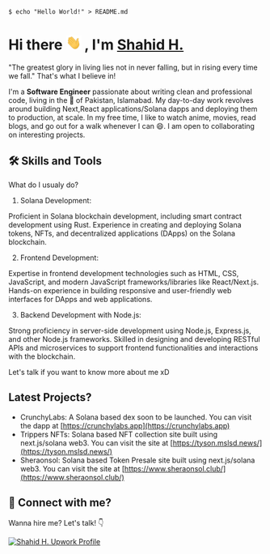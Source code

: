 ```shell
$ echo "Hello World!" > README.md
```

# Hi there <img src="https://raw.githubusercontent.com/Dev5G/Dev5G/master/assets/Hi.gif" alt="Hello Gif" width="30px"> , I'm [Shahid H.](https://upwork.com/freelancers/~019be11d7cec714036)

"The greatest glory in living lies not in never falling, but in rising every time we fall." That's what I believe in!

I'm a **Software Engineer** passionate about writing clean and professional code, living in the 💖 of Pakistan, Islamabad. My day-to-day work revolves around building Next,React applications/Solana dapps and deploying them to production, at scale. In my free time, I like to watch anime, movies, read blogs, and go out for a walk whenever I can 😄. I am open to collaborating on interesting projects.

## 🛠 Skills and Tools

What do I usualy do?

1. Solana Development:

Proficient in Solana blockchain development, including smart contract development using Rust.
Experience in creating and deploying Solana tokens, NFTs, and decentralized applications (DApps) on the Solana blockchain.

2. Frontend Development:

Expertise in frontend development technologies such as HTML, CSS, JavaScript, and modern JavaScript frameworks/libraries like React/Next.js.
Hands-on experience in building responsive and user-friendly web interfaces for DApps and web applications.

3. Backend Development with Node.js:

Strong proficiency in server-side development using Node.js, Express.js, and other Node.js frameworks.
Skilled in designing and developing RESTful APIs and microservices to support frontend functionalities and interactions with the blockchain.

Let's talk if you want to know more about me xD

## Latest Projects?

- CrunchyLabs: A Solana based dex soon to be launched. You can visit the dapp at [https://crunchylabs.app](https://crunchylabs.app)
- Trippers NFTs: Solana based NFT collection site built using next.js/solana web3. You can visit the site at [https://tyson.mslsd.news/](https://tyson.mslsd.news/)
- Sheraonsol: Solana based Token Presale site built using next.js/solana web3. You can visit the site at [https://www.sheraonsol.club/](https://www.sheraonsol.club/)

## 🔗 Connect with me?

Wanna hire me? Let's talk! 👇

[![Shahid H. Upwork Profile](https://img.shields.io/badge/upwork-14a800?style=for-the-badge&logo=upwork&logoColor=white)](https://upwork.com/freelancers/~019be11d7cec714036)

